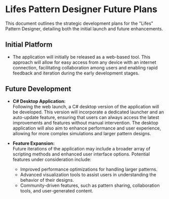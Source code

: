 # Lifes Pattern Designer Future Plans

This document outlines the strategic development plans for the "Lifes" Pattern Designer, detailing both the initial launch and future enhancements.

## Initial Platform
- The application will initially be released as a web-based tool. This approach will allow for easy access from any device with an internet connection, facilitating collaboration among users and enabling rapid feedback and iteration during the early development stages.

## Future Development
- **C# Desktop Application:**  
  Following the web launch, a C# desktop version of the application will be developed. This version will incorporate a dedicated launcher and an auto-update feature, ensuring that users can always access the latest improvements and features without manual intervention. The desktop application will also aim to enhance performance and user experience, allowing for more complex simulations and larger pattern designs.

- **Feature Expansion:**  
  Future iterations of the application may include a broader array of scripting methods and enhanced user interface options. Potential features under consideration include:
  - Improved performance optimizations for handling larger patterns.
  - Advanced visualization tools to assist users in understanding the behavior of their designs.
  - Community-driven features, such as pattern sharing, collaboration tools, and user-generated content.
